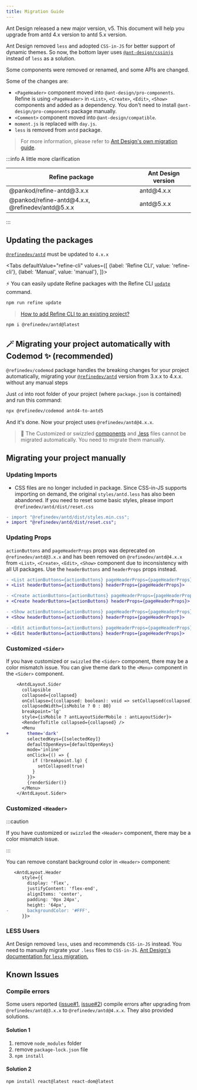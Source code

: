 ```yaml
---
title: Migration Guide
---
```


Ant Design released a new major version, v5. This document will help you upgrade from antd 4.x version to antd 5.x version.

Ant Design removed `less` and adopted `CSS-in-JS` for better support of dynamic themes. So now, the bottom layer uses [`@ant-design/cssinjs`](https://github.com/ant-design/cssinjs) instead of `less` as a solution.

Some components were removed or renamed, and some APIs are changed.

Some of the changes are:

- `<PageHeader>` component moved into `@ant-design/pro-components`. Refine is using `<PageHeader>` in `<List>`, `<Create>`, `<Edit>`, `<Show>` components and added as a dependency. You don't need to install `@ant-design/pro-components` package manually.
- `<Comment>` component moved into `@ant-design/compatible`.
- `moment.js` is replaced with `day.js`.
- `less` is removed from `antd` package.

> For more information, please refer to [Ant Design's own migration guide](https://ant.design/docs/react/migration-v5).

:::info A little more clarification

| Refine package                                                   | Ant Design version |
| ---------------------------------------------------------------- | ------------------ |
| &#64;pankod/refine-antd&#64;3.x.x                                | antd&#64;4.x.x     |
| &#64;pankod/refine-antd&#64;4.x.x, &#64;refinedev/antd&#64;5.x.x | antd&#64;5.x.x     |

:::

## Updating the packages

[`@refinedev/antd`](https://github.com/refinedev/refine/tree/main/packages/antd) must be updated to `4.x.x`

<Tabs
defaultValue="refine-cli"
values={[
{label: 'Refine CLI', value: 'refine-cli'},
{label: 'Manual', value: 'manual'},
]}>

<TabItem value="refine-cli">

⚡️ You can easily update Refine packages with the Refine CLI [`update`](/docs/packages/cli/#update) command.

```bash
npm run refine update
```

> [How to add Refine CLI to an existing project?](/docs/packages/cli/#how-to-add-to-an-existing-project)

</TabItem>

<TabItem value="manual">

```bash
npm i @refinedev/antd@latest
```

</TabItem>

</Tabs>

## 🪄 Migrating your project automatically with Codemod ✨ (recommended)

`@refinedev/codemod` package handles the breaking changes for your project automatically, migrating your [`@refinedev/antd`](https://github.com/refinedev/refine/tree/main/packages/antd) version from 3.x.x to 4.x.x. without any manual steps

Just `cd` into root folder of your project (where `package.json` is contained) and run this command:

```sh
npx @refinedev/codemod antd4-to-antd5
```

And it's done. Now your project uses `@refinedev/antd@4.x.x`.

> 🚨 The Customized or swizzled [components](#customized-sider) and [.less](#less-users) files cannot be migrated automatically. You need to migrate them manually.

## Migrating your project manually

### Updating Imports

- CSS files are no longer included in package. Since CSS-in-JS supports importing on demand, the original `styles/antd.less` has also been abandoned. If you need to reset some basic styles, please import `@refinedev/antd/dist/reset.css`

```diff title="App.tsx"
- import "@refinedev/antd/dist/styles.min.css";
+ import "@refinedev/antd/dist/reset.css";
```

### Updating Props

`actionButtons` and `pageHeaderProps` props was deprecated on `@refinedev/antd@3.x.x` and has been removed on `@refinedev/antd@4.x.x` from `<List>`, `<Create>`, `<Edit>`, `<Show>` component due to inconsistency with all UI packages. Use the `headerButtons` and `headerProps` props instead.

```diff title="List.tsx"
- <List actionButtons={actionButtons} pageHeaderProps={pageHeaderProps}>
+ <List headerButtons={actionButtons} headerProps={pageHeaderProps}>
```

```diff title="Create.tsx"
- <Create actionButtons={actionButtons} pageHeaderProps={pageHeaderProps}>
+ <Create headerButtons={actionButtons} headerProps={pageHeaderProps}>
```

```diff title="Show.tsx"
- <Show actionButtons={actionButtons} pageHeaderProps={pageHeaderProps}>
+ <Show headerButtons={actionButtons} headerProps={pageHeaderProps}>
```

```diff title="Edit.tsx"
- <Edit actionButtons={actionButtons} pageHeaderProps={pageHeaderProps}>
+ <Edit headerButtons={actionButtons} headerProps={pageHeaderProps}>
```

### Customized `<Sider>`

If you have customized or `swizzled` the `<Sider>` component, there may be a color mismatch issue.
You can give theme dark to the `<Menu>` component in the `<Sider>` component.

```diff title="Sider.tsx"
    <AntdLayout.Sider
      collapsible
      collapsed={collapsed}
      onCollapse={(collapsed: boolean): void => setCollapsed(collapsed)}
      collapsedWidth={isMobile ? 0 : 80}
      breakpoint='lg'
      style={isMobile ? antLayoutSiderMobile : antLayoutSider}>
      <RenderToTitle collapsed={collapsed} />
      <Menu
+       theme='dark'
        selectedKeys={[selectedKey]}
        defaultOpenKeys={defaultOpenKeys}
        mode='inline'
        onClick={() => {
          if (!breakpoint.lg) {
            setCollapsed(true)
          }
        }}>
        {renderSider()}
      </Menu>
    </AntdLayout.Sider>
```

### Customized `<Header>`

:::caution

If you have customized or `swizzled` the `<Header>` component, there may be a color mismatch issue.

:::

You can remove constant background color in `<Header>` component:

```diff title="Header.tsx"
   <AntdLayout.Header
      style={{
        display: 'flex',
        justifyContent: 'flex-end',
        alignItems: 'center',
        padding: '0px 24px',
        height: '64px',
-       backgroundColor: '#FFF',
      }}>
```

### LESS Users

Ant Design removed `less`, uses and recommends `CSS-in-JS` instead. You need to manually migrate your `.less` files to `CSS-in-JS`. [Ant Design's documentation for `less` migration.](https://ant.design/docs/react/migration-v5#less-migration)

## Known Issues

### Compile errors

Some users reported ([issue#1](https://discord.com/channels/837692625737613362/1056236230641209396/1056236230641209396), [issue#2](https://discord.com/channels/837692625737613362/1056592183702061177/1056592183702061177)) compile errors after upgrading from `@refinedev/antd@3.x.x` to `@refinedev/antd@4.x.x`. They also provided solutions.

#### Solution 1

1. remove `node_modules` folder
2. remove `package-lock.json` file
3. `npm install`

#### Solution 2

```bash
npm install react@latest react-dom@latest
```
